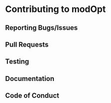 # Contributing to modOpt

## Reporting Bugs/Issues

## Pull Requests

## Testing

## Documentation

## Code of Conduct
